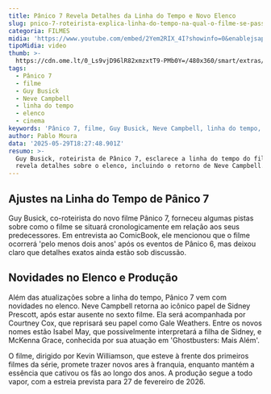```yaml
---
title: Pânico 7 Revela Detalhes da Linha do Tempo e Novo Elenco
slug: pnico-7-roteirista-explica-linha-do-tempo-na-qual-o-filme-se-passa
categoria: FILMES
midia: 'https://www.youtube.com/embed/2Yem2RIX_4I?showinfo=0&enablejsapi=1'
tipoMidia: video
thumb: >-
  https://cdn.ome.lt/0_Ls9vjD96lR82xmzxtT9-PMb0Y=/480x360/smart/extras/conteudos/Captura_de_Tela_2025-05-29_as_14.24.17.png
tags:
  - Pânico 7
  - filme
  - Guy Busick
  - Neve Campbell
  - linha do tempo
  - elenco
  - cinema
keywords: 'Pânico 7, filme, Guy Busick, Neve Campbell, linha do tempo, elenco, cinema'
author: Pablo Moura
data: '2025-05-29T18:27:48.901Z'
resumo: >-
  Guy Busick, roteirista de Pânico 7, esclarece a linha do tempo do filme e
  revela detalhes sobre o elenco, incluindo o retorno de Neve Campbell.
---
```


## Ajustes na Linha do Tempo de Pânico 7

Guy Busick, co-roteirista do novo filme Pânico 7, forneceu algumas pistas sobre como o filme se situará cronologicamente em relação aos seus predecessores. Em entrevista ao ComicBook, ele mencionou que o filme ocorrerá 'pelo menos dois anos' após os eventos de Pânico 6, mas deixou claro que detalhes exatos ainda estão sob discussão.

## Novidades no Elenco e Produção

Além das atualizações sobre a linha do tempo, Pânico 7 vem com novidades no elenco. Neve Campbell retorna ao icônico papel de Sidney Prescott, após estar ausente no sexto filme. Ela será acompanhada por Courtney Cox, que reprisará seu papel como Gale Weathers. Entre os novos nomes estão Isabel May, que possivelmente interpretará a filha de Sidney, e McKenna Grace, conhecida por sua atuação em 'Ghostbusters: Mais Além'.

O filme, dirigido por Kevin Williamson, que esteve à frente dos primeiros filmes da série, promete trazer novos ares à franquia, enquanto mantém a essência que cativou os fãs ao longo dos anos. A produção segue a todo vapor, com a estreia prevista para 27 de fevereiro de 2026.
